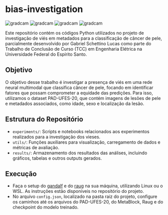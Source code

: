 # bias-investigation
![gradcam](results/gradcam_gifs/MEL/PAT_995_1867_165.png.gif)
![gradcam](results/gradcam_gifs/MEL/PAT_109_868_723.png.gif)
![gradcam](results/gradcam_gifs/MEL/PAT_966_1825_546.png.gif)
![gradcam](results/gradcam_gifs/MEL/PAT_995_1867_5.png.gif)

Este repositório contém os códigos Python utilizados no projeto de investigação de viés em metadados para a classificação de câncer de pele, parcialmente desenvolvido por Gabriel Schettino Lucas como parte do Trabalho de Conclusão de Curso (TCC) em Engenharia Elétrica na Universidade Federal do Espírito Santo.

## Objetivo

O objetivo desse trabalho é investigar a presença de viés em uma rede neural multimodal que classifica câncer de pele, focando em identificar fatores que possam comprometer a equidade das predições. Para isso, utilizamos o dataset PAD-UFES-20, que contém imagens de lesões de pele e metadados associados, como idade, sexo e localização da lesão.

## Estrutura do Repositório

- `experiments/`: Scripts e notebooks relacionados aos experimentos realizados para a investigação dos vieses.
- `utils/`: Funções auxiliares para visualização, carregamento de dados e métricas de avaliação.
- `results/`: Armazenamento dos resultados das análises, incluindo gráficos, tabelas e outros outputs gerados.

## Execução

- Faça o setup do [gandalf](https://github.com/life-ufes/gandalf) e do [raug](https://github.com/paaatcha/raug) na sua máquina, utilizando Linux ou o WSL. As instruções estão disponíveis no repositório do projeto.
- No arquivo `config.json`, localizado na pasta raiz do projeto, configure os caminhos até os arquivos do PAD-UFES-20, do MetaBlock, Raug e do checkpoint do modelo treinado.